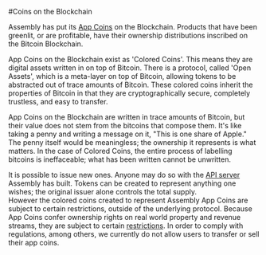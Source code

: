 #Coins on the Blockchain

Assembly has put its <a href="">App Coins</a> on the Blockchain.  Products that have been greenlit, or are profitable, have their ownership distributions inscribed on the Bitcoin Blockchain.

App Coins on the Blockchain exist as 'Colored Coins'.  This means they are digital assets written in on top of Bitcoin.  There is a protocol, called 'Open Assets', which is a meta-layer on top of Bitcoin, allowing tokens to be abstracted out of trace amounts of Bitcoin.  These colored coins inherit the properties of Bitcoin in that they are cryptographically secure, completely trustless, and easy to transfer.  

App Coins on the Blockchain are written in trace amounts of Bitcoin, but their value does not stem from the bitcoins that compose them.  It's like taking a penny and writing a message on it, "This is one share of Apple."  The penny itself would be meaningless; the ownership it represents is what matters.  In the case of Colored Coins, the entire process of labelling bitcoins is ineffaceable; what has been written cannot be unwritten.  

It is possible to issue new ones.  Anyone may do so with the [API server](http://coins.assembly.com) Assembly has built.  Tokens can be created to represent anything one wishes; the original issuer alone controls the total supply.  
However the colored coins created to represent Assembly App Coins are subject to certain restrictions, outside of the underlying protocol.  Because App Coins confer ownership rights on real world property and revenue streams, they are subject to certain <a href="#">restrictions</a>.  In order to comply with regulations, among others, we currently do not allow users to transfer or sell their app coins.
